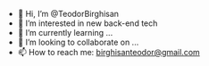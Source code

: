 - 👋 Hi, I’m @TeodorBirghisan
- 👀 I’m interested in new back-end tech
- 🌱 I’m currently learning ...
- 💞️ I’m looking to collaborate on ...
- 📫 How to reach me: birghisanteodor@gmail.com

<!---
TeodorBirghisan/TeodorBirghisan is a ✨ special ✨ repository because its `README.md` (this file) appears on your GitHub profile.
You can click the Preview link to take a look at your changes.
--->
